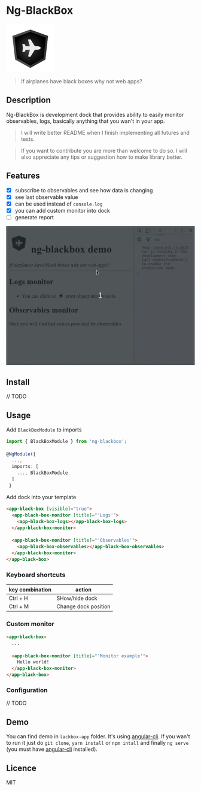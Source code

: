 # Ng-BlackBox

![ng-blackbox logo](https://github.com/TilenTomakic/ng-blackbox/raw/master/blackbox-app/assets/ng-blackbox-logo.png)

> If airplanes have black boxes why not web apps?

## Description

Ng-BlackBox is development dock that provides ability to easily monitor observables, logs, basically anything that you wan't in your app.

> I will write better README when I finish implementing all futures and tests. 

> If you want to contribute you are more than welcome to do so. I will also appreciate any tips or suggestion how to make library better.

## Features

 - [x] subscribe to observables and see how data is changing
 - [x] see last observable value
 - [x] can be used instead of `console.log`
 - [x] you can add custom monitor into dock
 - [ ] generate report
 
![demo](https://github.com/TilenTomakic/ng-blackbox/raw/master/blackbox-app/assets/peek.gif) 

## Install

// TODO

## Usage

Add `BlackBoxModule` to imports
```typescript
import { BlackBoxModule } from 'ng-blackbox';

@NgModule({
  ...,
  imports: [
    ..., BlackBoxModule
  ]
 }
```

Add dock into your template
```html
<app-black-box [visible]="true">
  <app-black-box-monitor [title]="'Logs'">
    <app-black-box-logs></app-black-box-logs>
  </app-black-box-monitor>

  <app-black-box-monitor [title]="'Observables'">
    <app-black-box-observables></app-black-box-observables>
  </app-black-box-monitor>
</app-black-box>
```
### Keyboard shortcuts

| key combination | action  |
|---|---|
| Ctrl + H  | SHow/hide dock  |
| Ctrl + M  | Change dock position  |

### Custom monitor

```html
<app-black-box>
  ...

  <app-black-box-monitor [title]="'Monitor example'">
    Hello world!
  </app-black-box-monitor>
</app-black-box>
```

### Configuration
// TODO

## Demo
You can find demo in `lackbox-app` folder. It's using [angular-cli](https://github.com/angular/angular-cli). If you wan't to run it just do `git clone`, `yarn install` or `npm intall` and finally `ng serve` (you must have [angular-cli](https://github.com/angular/angular-cli) installed).

## Licence
MIT
